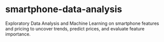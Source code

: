 # smartphone-data-analysis
Exploratory Data Analysis and Machine Learning on smartphone features and pricing to uncover trends, predict prices, and evaluate feature importance.

